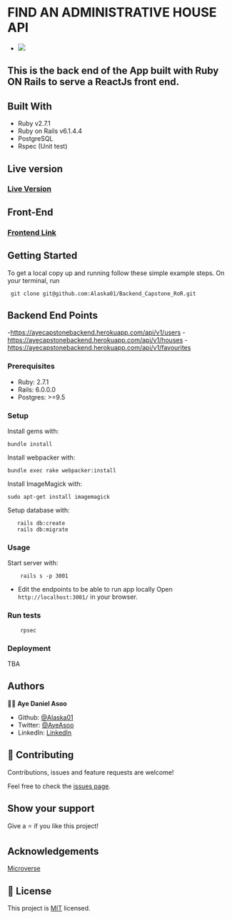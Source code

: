 #                           FIND AN ADMINISTRATIVE HOUSE API


-  ![](https://img.shields.io/badge/Microverse-blueviolet)

 ## This is the back end of the App built with Ruby ON Rails to serve a ReactJs front end. 


## Built With

- Ruby v2.7.1
- Ruby on Rails v6.1.4.4
- PostgreSQL
- Rspec (Unit test)

## Live version

### [Live Version](https://ayecapstonebackend.herokuapp.com/api/v1/houses)

## Front-End
### [Frontend Link](https://github.com/Alaska01/Frontend_Capstone_React/tree/frontend)


## Getting Started

To get a local copy up and running follow these simple example steps.
On your terminal, run 
```
 git clone git@github.com:Alaska01/Backend_Capstone_RoR.git

```

## Backend End Points
-https://ayecapstonebackend.herokuapp.com/api/v1/users
-https://ayecapstonebackend.herokuapp.com/api/v1/houses
-https://ayecapstonebackend.herokuapp.com/api/v1/favourites
### Prerequisites

- Ruby: 2.7.1
- Rails: 6.0.0.0
- Postgres: >=9.5

### Setup

Install gems with:

```
bundle install
```

Install webpacker with:

```
bundle exec rake webpacker:install
```
Install ImageMagick with:

```
sudo apt-get install imagemagick
```

Setup database with:

```
   rails db:create
   rails db:migrate
```

### Usage

Start server with:

```
    rails s -p 3001
```
- Edit the endpoints to be able to run app locally
Open `http://localhost:3001/` in your browser.

### Run tests

```
    rpsec
```

### Deployment

TBA

## Authors

👨‍💻 **Aye Daniel Asoo**

- Github: [@Alaska01](https://github.com/Alaska01)
-  Twitter: [@AyeAsoo](https://twitter.com/AyeAsoo)
- LinkedIn: [LinkedIn](https://www.linkedin.com/in/daniel-asoo-aye/)

## 🤝 Contributing

Contributions, issues and feature requests are welcome!

Feel free to check the [issues page](https://github.com/Alaska01/Backend_Capstone_RoR/issues).

## Show your support

Give a ⭐️ if you like this project!

## Acknowledgements

[Microverse](https://www.microverse.org/)


## 📝 License

This project is [MIT](https://github.com/stevenvachon/broken-link-checker/blob/main/license) licensed.
